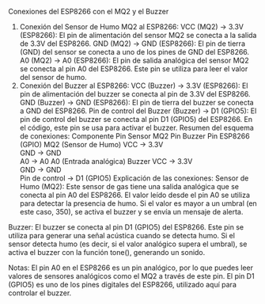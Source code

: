 Conexiones del ESP8266 con el MQ2 y el Buzzer
1. Conexión del Sensor de Humo MQ2 al ESP8266:
VCC (MQ2) → 3.3V (ESP8266): El pin de alimentación del sensor MQ2 se conecta a la salida de 3.3V del ESP8266.
GND (MQ2) → GND (ESP8266): El pin de tierra (GND) del sensor se conecta a uno de los pines de GND del ESP8266.
A0 (MQ2) → A0 (ESP8266): El pin de salida analógica del sensor MQ2 se conecta al pin A0 del ESP8266. Este pin se utiliza para leer el valor del sensor de humo.
2. Conexión del Buzzer al ESP8266:
VCC (Buzzer) → 3.3V (ESP8266): El pin de alimentación del buzzer se conecta al pin de 3.3V del ESP8266.
GND (Buzzer) → GND (ESP8266): El pin de tierra del buzzer se conecta a GND del ESP8266.
Pin de control del Buzzer (Buzzer) → D1 (GPIO5): El pin de control del buzzer se conecta al pin D1 (GPIO5) del ESP8266. En el código, este pin se usa para activar el buzzer.
Resumen del esquema de conexiones:
Componente	Pin Sensor MQ2	Pin Buzzer	Pin ESP8266 (GPIO)
MQ2 (Sensor de Humo)	VCC → 3.3V		
GND → GND		
A0 → A0		A0 (Entrada analógica)
Buzzer		VCC → 3.3V	
GND → GND	
Pin de control → D1 (GPIO5)	
Explicación de las conexiones:
Sensor de Humo (MQ2): Este sensor de gas tiene una salida analógica que se conecta al pin A0 del ESP8266. El valor leído desde el pin A0 se utiliza para detectar la presencia de humo. Si el valor es mayor a un umbral (en este caso, 350), se activa el buzzer y se envía un mensaje de alerta.

Buzzer: El buzzer se conecta al pin D1 (GPIO5) del ESP8266. Este pin se utiliza para generar una señal acústica cuando se detecta humo. Si el sensor detecta humo (es decir, si el valor analógico supera el umbral), se activa el buzzer con la función tone(), generando un sonido.

Notas:
El pin A0 en el ESP8266 es un pin analógico, por lo que puedes leer valores de sensores analógicos como el MQ2 a través de este pin.
El pin D1 (GPIO5) es uno de los pines digitales del ESP8266, utilizado aquí para controlar el buzzer.

